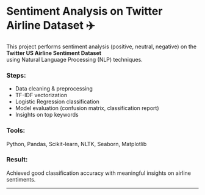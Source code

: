 # Sentiment Analysis on Twitter Airline Dataset ✈️

This project performs sentiment analysis (positive, neutral, negative) on the **Twitter US Airline Sentiment Dataset**  
using Natural Language Processing (NLP) techniques.

### Steps:
- Data cleaning & preprocessing
- TF-IDF vectorization
- Logistic Regression classification
- Model evaluation (confusion matrix, classification report)
- Insights on top keywords

### Tools:
Python, Pandas, Scikit-learn, NLTK, Seaborn, Matplotlib

### Result:
Achieved good classification accuracy with meaningful insights on airline sentiments.

---


